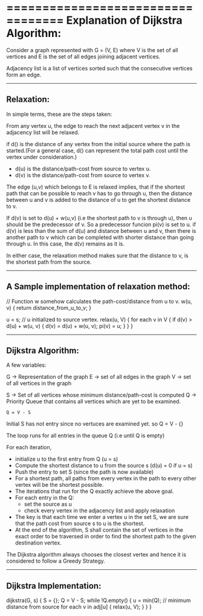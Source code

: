 ==================================
Explanation of Dijkstra Algorithm:
==================================

Consider a graph represented with G = (V, E) where V is the set of all vertices
and E is the set of all edges joining adjacent vertices.

Adjacency list is a list of vertices sorted such that the consecutive vertices
form an edge.

-----------
Relaxation:
-----------

In simple terms, these are the steps taken:

From any vertex u, the edge to reach the next adjacent vertex v in the
adjacency list will be relaxed.

if d() is the distance of any vertex from the initial source where the path is
started.(For a general case, d() can represent the total path cost until the
vertex under consideration.)

- d(u) is the distance/path-cost from source to vertex u.
- d(v) is the distance/path-cost from source to vertex v.

The edge (u,v) which belongs to E is relaxed implies, that if the shortest path
that can be possible to reach v has to go through u, then the distance between
u and v is added to the distance of u to get the shortest distance to v. 

If d(v) is set to d(u) + w(u,v) (i.e the shortest path to v is through u), then
u should be the predecessor of v. So a predecessor funcion pi(v) is set to u.
if d(v) is less than the sum of d(u) and distance between u and v, then there
is another path to v which can be completed with shorter distance than going
through u. In this case, the d(v) remains as it is. 

In either case, the relaxation method makes sure that the distance to v, is the
shortest path from the source.


--------------------------------------------
A Sample implementation of relaxation method:
---------------------------------------------

// Function w somehow calculates the path-cost/distance from u to v.
w(u, v) {
    return distance_from_u_to_v;
}

u = s;  // u initialized to source vertex.
relax(u, V) {
    for each v in V {
       if d(v) > d(u) + w(u, v) {
           d(v) =  d(u) + w(u, v);
           pi(v) = u;
       }
    }
}
   
-------------------
Dijkstra Algorithm:
-------------------

A few variables:

G -> Representation of the graph
E -> set of all edges in the graph
V -> set of all vertices in the graph

S -> Set of all vertices whose minimum distance/path-cost is computed
Q -> Priority Queue that contains all vertices which are yet to be examined.

    Q = V - S

Initial S has not entry since no vertuces are examined yet. so Q = V - {}

The loop runs for all entries in the queue Q (i.e until Q is empty)

For each iteration, 
- initialize u to the first entry from Q (u = s)
- Compute the shortest distance to u from the source s (d(u) = 0 if u = s)
- Push the entry to set S (since the path is now available)
- For a shortest path, all paths from every vertex in the path to every
  other vertex will be the shortest possible.
- The iterations that run for the Q exactly achieve the above goal.
- For each entry in the Q: 
   - set the source as u
   - check every vertex in the adjacency list and apply relaxation
- The key is that each time we enter a vertex u in the set S, we are sure
that the path cost from source s to u is the shortest.
- At the end of the algorithm, S shall contain the set of vertices in the
exact order to be traversed in order to find the shortest path to the 
given destination vertex.

The Dijkstra algorithm always chooses the closest vertex and hence it is
considered to follow a Greedy Strategy.

------------------------
Dijkstra Implementation:
------------------------

dijkstra(G, s) {
    S = {};
    Q = V - S;
    while !Q.empty() {
        u = min(Q); // minimum distance from source
        for each v in adj[u] {
            relax(u, V);
        }
    }
}

   
